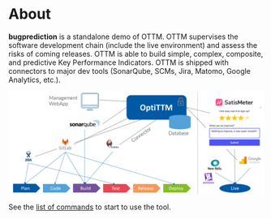 # About

**bugprediction** is a standalone demo of OTTM. OTTM supervises the software development chain (include the live environment) and assess the risks of coming releases. OTTM is able to build simple, complex, composite, and predictive Key Performance Indicators. OTTM is shipped with connectors to major dev tools (SonarQube, SCMs, Jira, Matomo, Google Analytics, etc.).

![OTTM Overview](./images/OTTM.png)

See the [list of commands](./commands.md) to start to use the tool.
